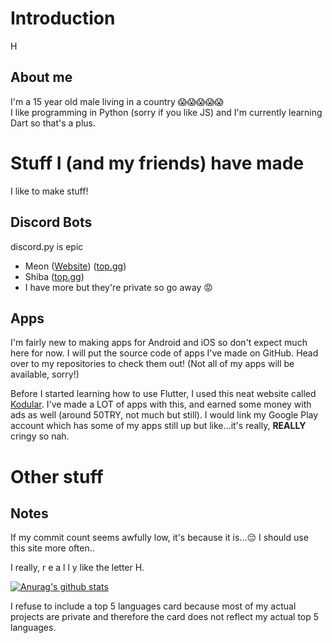 
# Introduction
H
## About me
I'm a 15 year old male living in a country :scream::scream::scream::scream::scream:  
I like programming in Python (sorry if you like JS) and I'm currently learning Dart so that's a plus.

# Stuff I (and my friends) have made
I like to make stuff!

## Discord Bots
discord.py is epic
 - Meon ([Website](https://iamthe2ndhuman.github.io/meon)) ([top.gg](https://top.gg/bot/713066005911568424))
 - Shiba ([top.gg](https://top.gg/bot/718769183885754380))
 - I have more but they're private so go away :rage:
## Apps
I'm fairly new to making apps for Android and iOS so don't expect much here for now.
I will put the source code of apps I've made on GitHub. Head over to my repositories to check them out! (Not all of my apps will be available, sorry!)

Before I started learning how to use Flutter, I used this neat website called [Kodular](https://kodular.io). I've made a LOT of apps with this, and earned some money with ads as well (around 50TRY, not much but still). I would link my Google Play account which has some of my apps still up but like...it's really, **REALLY** cringy so nah.

# Other stuff
## Notes
If my commit count seems awfully low, it's because it is...:pensive: I should use this site more often..

I really, r e a l l y like the letter H. 

[![Anurag's github stats](https://github-readme-stats.vercel.app/api?username=iamthe2ndhuman&count_private=true&show_icons=true&custom_title=my%20trash%20stats%20%F0%9F%98%8E&theme=dark)](https://github.com/anuraghazra/github-readme-stats)

I refuse to include a top 5 languages card because most of my actual projects are private and therefore the card does not reflect my actual top 5 languages.


